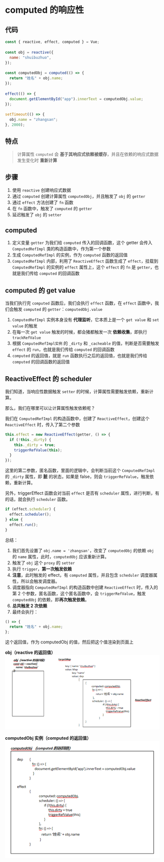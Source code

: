 # computed 的响应性

## 代码

```js
const { reactive, effect, computed } = Vue;

const obj = reactive({
  name: "shuibuzhuo",
});

const computedObj = computed(() => {
  return "姓名" + obj.name;
});

effect(() => {
  document.getElementById("app").innerText = computedObj.value;
});

setTimeout(() => {
  obj.name = "zhangsan";
}, 2000);
```

## 特点

> 计算属性 `computed` 会 **基于其响应式依赖被缓存**，并且在依赖的响应式数据发生变化时 **重新计算**

## 步骤

1. 使用 `reactive` 创建响应式数据
2. 通过 `computed` 创建计算属性 `computedObj`，并且触发了 `obj` 的 `getter`
3. 通过 `effect` 方法创建了 `fn` 函数
4. 在 `fn` 函数中，触发了 `computed` 的 `getter`
5. 延迟触发了 `obj` 的 `setter`

## computed

1. 定义变量 `getter` 为我们给 `computed` 传入的回调函数，这个 getter 会传入 `ComputedRefImpl` 类的构造函数中，作为第一个参数
2. 生成 `ComputedRefImpl` 的实例，作为 `computed` 函数的返回值
3. `ComputedRefImpl` 内部，利用了 `ReactiveEffect` 函数生成了 `effect`，挂载到 `ComputedRefImpl` 的实例的 `effect` 属性上，这个 `effect` 的 `fn` 是 `getter`，也就是我们传给 `computed` 的回调函数

## computed 的 get value

当我们执行完 `computed` 函数后，我们会执行 `effect` 函数，在 `effect` 函数中，我们会触发 `computed` 的 `getter`：`computedObj.value`

1. `ComputedRefImpl` 实例本身没有 **代理监听**，它本质上是一个 `get value` 和 `set value` 的触发
2. 在每一次 `get value` 触发的时候，都会猪都触发一次 **依赖收集**，即执行 `trackRefValue`
3. 根据 `ComputedRefImpl实例` 的 `_dirty` 和 `_cacheable` 的值，判断是否需要触发 `effect` 的 `run`，也就是我们传给 `computed` 的回调函数
4. `computed` 的返回值，就是 `run` 函数执行之后的返回值，也就是我们传给 `computed` 的回调函数的返回值

## ReactiveEffect 的 scheduler

我们知道，当响应性数据触发 `setter` 的时候，计算属性需要触发依赖，重新计算。

那么，我们在哪里可以让计算属性触发依赖呢？

我们在 `ComputedRefImpl` 的构造函数中，创建了 `ReactiveEffect`，创建这个 `ReactiveEffect` 时，传入了第二个参数

```js
this.effect = new ReactiveEffect(getter, () => {
  if (!this._dirty) {
    this._dirty = true;
    triggerRefValue(this);
  }
});
```

这里的第二参数，匿名函数，里面的逻辑中，会判断当前这个 `ComputedRefImpl` 的 `_dirty` 属性，即 **脏** 的状态，如果是 false，则会 `triggerRefValue`，触发依赖，重新计算。

另外，triggerEffect 函数会对当前 `effect` 是否有 `scheduler` 属性，进行判断，有的话，就会执行 `scheduler` 函数。

```js
if (effect.scheduler) {
  effect.scheduler();
} else {
  effect.run();
}
```

总结：

1. 我们首先设置了 `obj.name = 'zhangsan'`，改变了 `computedObj` 的依赖 `obj` 的 `name` 属性，此时，`computedObj` 应该重新计算。
2. 触发了 `obj` 这个 `proxy` 的 `setter`
3. 执行 `trigger`，**第一次触发依赖**
4. **注意**，此时触发的 effect，有 `computed` 属性，并且包含 `scheduler` 调度器属性，所以会触发调度器。
5. 调度器指向 `ComputedRefImpl` 的构造函数中创建 `ReactiveEffect` 时，传入的第 2 个参数，匿名函数，这个匿名函数中，会 `triggerRefValue`，触发 `computedObj` 的依赖，即**再次触发依赖**。
6. **总共触发 2 次依赖**
7. 最终会执行：

```js
() => {
  return "姓名" + obj.name;
};
```

这个返回值，作为 computedObj 的值，然后把这个值渲染到页面上

**obj（reactive 的返回值）**
![obj（reactive的返回值）](./obj（reactive的返回值）.png)

**computedObj 实例（computed 的返回值）**
![computedObj实例（computed的返回值）.png](./computedObj实例（computed的返回值）.png)
